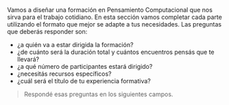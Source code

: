 Vamos a diseñar una formación en Pensamiento Computacional que nos sirva para el trabajo cotidiano. En esta sección vamos completar cada parte utilizando el formato que mejor se adapte a tus necesidades. Las preguntas que deberás responder son:
 
 * ¿a quién va a estar dirigida la formación?
 * ¿de cuánto será la duración total y cuántos encuentros pensás que te llevará?
 * ¿a qué número de participantes estará dirigido?
 * ¿necesitás recursos específicos?
 * ¿cuál será el título de tu experiencia formativa?


> Respondé esas preguntas en los siguientes campos.